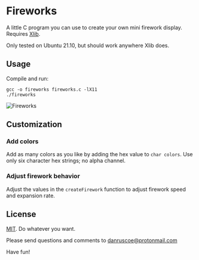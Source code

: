 # Fireworks

A little C program you can use to create your own mini firework display.
Requires [Xlib](https://en.wikipedia.org/wiki/Xlib).

Only tested on Ubuntu 21.10, but should work anywhere Xlib does.

## Usage

Compile and run:

```shell
gcc -o fireworks fireworks.c -lX11
./fireworks
```

![Fireworks](http://ruscoe.org/assets/images/misc/github/fireworks.gif)

## Customization

### Add colors

Add as many colors as you like by adding the hex value to ```char colors```.
Use only six character hex strings; no alpha channel.

### Adjust firework behavior

Adjust the values in the ```createFirework``` function to adjust firework
speed and expansion rate.

## License

[MIT](https://mit-license.org). Do whatever you want.

Please send questions and comments to danruscoe@protonmail.com

Have fun!
